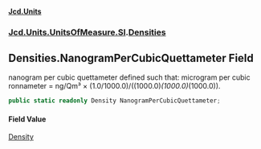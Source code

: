 #### [Jcd.Units](index.md 'index')
### [Jcd.Units.UnitsOfMeasure.SI](Jcd.Units.UnitsOfMeasure.SI.md 'Jcd.Units.UnitsOfMeasure.SI').[Densities](Densities.md 'Jcd.Units.UnitsOfMeasure.SI.Densities')

## Densities.NanogramPerCubicQuettameter Field

nanogram per cubic quettameter defined such that: microgram per cubic ronnameter = ng/Qm³ × (1.0/1000.0)/((1000.0)*(1000.0)*(1000.0)).

```csharp
public static readonly Density NanogramPerCubicQuettameter;
```

#### Field Value
[Density](Density.md 'Jcd.Units.UnitTypes.Density')